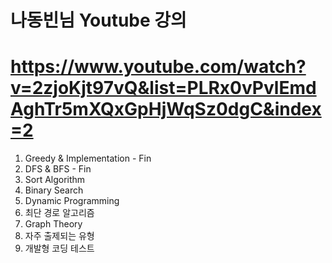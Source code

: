 # 나동빈님 Youtube 강의
# https://www.youtube.com/watch?v=2zjoKjt97vQ&list=PLRx0vPvlEmdAghTr5mXQxGpHjWqSz0dgC&index=2

1. Greedy & Implementation  - Fin
2. DFS & BFS - Fin 
3. Sort Algorithm
4. Binary Search
5. Dynamic Programming
6. 최단 경로 알고리즘
7. Graph Theory
8. 자주 출제되는 유형
9. 개발형 코딩 테스트
